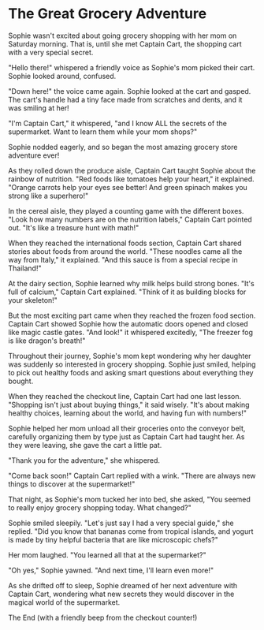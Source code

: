 # The Great Grocery Adventure

Sophie wasn't excited about going grocery shopping with her mom on Saturday morning. That is, until she met Captain Cart, the shopping cart with a very special secret.

"Hello there!" whispered a friendly voice as Sophie's mom picked their cart. Sophie looked around, confused.

"Down here!" the voice came again. Sophie looked at the cart and gasped. The cart's handle had a tiny face made from scratches and dents, and it was smiling at her!

"I'm Captain Cart," it whispered, "and I know ALL the secrets of the supermarket. Want to learn them while your mom shops?"

Sophie nodded eagerly, and so began the most amazing grocery store adventure ever!

As they rolled down the produce aisle, Captain Cart taught Sophie about the rainbow of nutrition. "Red foods like tomatoes help your heart," it explained. "Orange carrots help your eyes see better! And green spinach makes you strong like a superhero!"

In the cereal aisle, they played a counting game with the different boxes. "Look how many numbers are on the nutrition labels," Captain Cart pointed out. "It's like a treasure hunt with math!"

When they reached the international foods section, Captain Cart shared stories about foods from around the world. "These noodles came all the way from Italy," it explained. "And this sauce is from a special recipe in Thailand!"

At the dairy section, Sophie learned why milk helps build strong bones. "It's full of calcium," Captain Cart explained. "Think of it as building blocks for your skeleton!"

But the most exciting part came when they reached the frozen food section. Captain Cart showed Sophie how the automatic doors opened and closed like magic castle gates. "And look!" it whispered excitedly, "The freezer fog is like dragon's breath!"

Throughout their journey, Sophie's mom kept wondering why her daughter was suddenly so interested in grocery shopping. Sophie just smiled, helping to pick out healthy foods and asking smart questions about everything they bought.

When they reached the checkout line, Captain Cart had one last lesson. "Shopping isn't just about buying things," it said wisely. "It's about making healthy choices, learning about the world, and having fun with numbers!"

Sophie helped her mom unload all their groceries onto the conveyor belt, carefully organizing them by type just as Captain Cart had taught her. As they were leaving, she gave the cart a little pat.

"Thank you for the adventure," she whispered.

"Come back soon!" Captain Cart replied with a wink. "There are always new things to discover at the supermarket!"

That night, as Sophie's mom tucked her into bed, she asked, "You seemed to really enjoy grocery shopping today. What changed?"

Sophie smiled sleepily. "Let's just say I had a very special guide," she replied. "Did you know that bananas come from tropical islands, and yogurt is made by tiny helpful bacteria that are like microscopic chefs?"

Her mom laughed. "You learned all that at the supermarket?"

"Oh yes," Sophie yawned. "And next time, I'll learn even more!"

As she drifted off to sleep, Sophie dreamed of her next adventure with Captain Cart, wondering what new secrets they would discover in the magical world of the supermarket.

The End (with a friendly beep from the checkout counter!)

